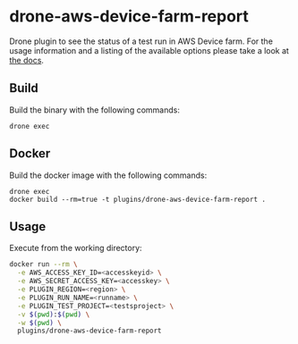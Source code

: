 # drone-aws-device-farm-report

Drone plugin to see the status of a test run in AWS Device farm. For the
usage information and a listing of the available options please take a look at
[the docs](DOCS.md).

## Build

Build the binary with the following commands:

```
drone exec
```

## Docker

Build the docker image with the following commands:

```
drone exec
docker build --rm=true -t plugins/drone-aws-device-farm-report .
```
## Usage

Execute from the working directory:

```sh
docker run --rm \
  -e AWS_ACCESS_KEY_ID=<accesskeyid> \
  -e AWS_SECRET_ACCESS_KEY=<accesskey> \
  -e PLUGIN_REGION=<region> \
  -e PLUGIN_RUN_NAME=<runname> \
  -e PLUGIN_TEST_PROJECT=<testsproject> \
  -v $(pwd):$(pwd) \
  -w $(pwd) \
  plugins/drone-aws-device-farm-report
```
